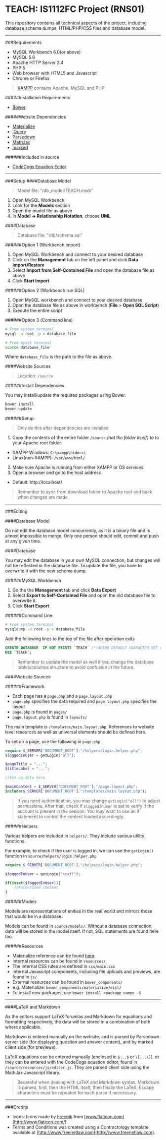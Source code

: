 # TEACH: IS1112FC Project (RNS01)

This repository contains all technical aspects of the project, including database schema dumps, HTML/PHP/CSS files and database model.

---

###Requirements

 - MySQL Workbench 6.0(or above)
 - MySQL 5.6
 - Apache HTTP Server 2.4
 - PHP 5
 - Web browser with HTML5 and Javascript
  - Chrome or Firefox

> [XAMPP](https://www.apachefriends.org/) contains Apache, MySQL and PHP

#####Installation Requirements

 - [Bower](http://bower.io/)

#####Website Dependencies

 - [Materialize](http://materializecss.com/)
 - [jQuery](https://jquery.com/)
 - [Parsedown](http://parsedown.org/) 
 - [MathJax](https://www.mathjax.org/)
 - [marked](https://github.com/chjj/marked)

######Included in source

 - [CodeCogs Equation Editor](http://www.codecogs.com/latex/about.php)

---

###Setup
####Database Model

> Model file: "/db_model/TEACH.mwb"

1. Open MySQL Workbench
2. Look for the __Models__ section
3. Open the model file as above
4. In __Model -> Relationship Notation__, choose __UML__

####Database

> Database file: "/db/schema.sql"

######Option 1 (Workbench import)

1. Open MySQL Workbench and connect to your desired database
2. Click on the __Management__ tab on the left panel and click __Data Import/Restore__
3. Select __Import from Self-Contained File__ and open the database file as above
4. Click __Start Import__

######Option 2 (Workbench run SQL)

1. Open MySQL workbench and connect to your desired database
2. Open the database file as above in workbench (__File__ > __Open SQL Script__)
3. Execute the entire script

######Option 3 (Command line)

```bash
# From system terminal 
mysql -u root -p < database_file

# From mysql terminal
source database_file
```

Where `database_file` is the path to the file as above.

####Website Sources

> Location: `/source`

######Install Dependencies

You may install/update the required packages using Bower. 

```bash
bower install
bower update
```

######Setup

> Only do this after dependencies are installed

1. Copy the contents of the entire folder `/source` _(not the folder itself)_ to to your Apache root folder. 
 - XAMPP Windows: `C:\xampp\htdocs\`
 - Linux(non-XAMPP): `/var/www/html/`
2. Make sure Apache is running from either XAMPP or OS services.
3. Open a browser and go to the host address
 - Default: http://localhost/
 
> Remember to sync from download folder to Apache root and back when changes are made.

---

###Editing

####Database Model

Do not edit the database model concurrently, as it is a binary file and is almost impossible to merge. Only one person should edit, commit and push at any given time.

####Database

You may edit the database in your own MySQL connection, but changes will not be reflected in the database file. To update the file, you have to overwrite it with the new schema dump.

######MySQL Workbench

1. Go the the __Management__ tab and click __Data Export__
2. Select __Export to Self-Contained File__ and open the old database file to overwrite it.
3. Click __Start Export__

######Command Line

```bash
# From system terminal
mysqldump -u root -p > database_file
```

Add the following lines to the top of the file after operation exits

```sql
CREATE DATABASE  IF NOT EXISTS `TEACH` /*!40100 DEFAULT CHARACTER SET utf8 */;
USE `TEACH`;
```

> Remember to update the model as well if you change the database tables/columns structure to avoid confusion in the future.

####Website Sources

######Framework

 - Each page has a `page.php` and a `page.layout.php`
  - `page.php` specifies the data required and `page.layout.php` specifies the layout
  - `page.php` is found in `pages/`
  - `page.layout.php` is found in `layouts/`

The main template is `/templates/main.layout.php`. References to website level resources as well as universal elements should be defined here.


To set up a page, use the following in `page.php`


```PHP
require $_SERVER['DOCUMENT_ROOT']."/helpers/login.helper.php";
$loggedInUser = getLogin("all");

$pageTitle = "...";
$titleLabel = "...";

//Set up data here

$mainContent = $_SERVER['DOCUMENT_ROOT']."/page.layout.php";
include($_SERVER['DOCUMENT_ROOT']."/templates/main.layout.php");
```

> If you need authentication, you may change `getLogin("all")` to adjust permissions. After that, check if `$loggedInUser` is set to verify if the account is present in the session. You may want to use an if statement to control the content loaded accordingly.

######Helpers

Various helpers are included in `helpers/`. They include various utility functions.

For example, to check if the user is logged in, we can use the `getLogin()` function in `source/helpers/login.helper.php`

```PHP
require $_SERVER['DOCUMENT_ROOT']."/helpers/login.helper.php";

$loggedInUser = getLogin("staff");

if(isset($loggedInUser)){
	//Authorised content
}
```

######Models

Models are representations of enities in the real world and mirrors those that would be in a database.

Models can be found in `source/models/`. Without a database connection, data will be stored in the model itself. If not, SQL statements are found here too.


######Resources

 - Materialize reference can be found [here](http://materializecss.com/).
 - Internal resources can be found in `resources/`
  - The internal CSS rules are defined in `css/main.css`
  - Internal Javascript components, including file uploads and previews, are found in `js/`
 - External resources can be found in `bower_components/`
  - e.g. Materialize: `bower_components/materialize/dist/`
 - To install new packages, use `bower install <package name> -S`

---

####LaTeX and Markdown

As the editors support LaTeX forumlas and Markdown for equations and formatting respectively, the data will be stored in a combination of both where applicable. 

Markdown is entered manually on the website, and is parsed by Parsedown server side (for displaying question and answer content), and by marked client side (for previews).

LaTeX equations can be entered manually (enclosed in `$...$` or `\[...\]`), or they can be entered with the CodeCogs equation editor, found in `/source/resources/js/editor.js`. They are parsed client side using the MathJax Javascript library.


> Becareful when dealing with LaTeX and Markdown syntax. Markdown is parsed, first, then the HTML itself, then finally the LaTeX. Escape characters must be repeated for each parse if neccessary.

---

###Credits

 - Icons: Icons made by [Freepik](http://www.freepik.com/) from [www.flaticon.com](http://www.flaticon.com/)
 - Terms and Conditions was created using a Contractology template available at [http://www.freenetlaw.com](http://www.freenetlaw.com).
